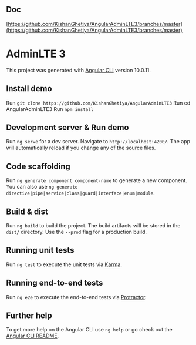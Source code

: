 ## Doc
[https://github.com/KishanGhetiya/AngularAdminLTE3/branches/master](https://github.com/KishanGhetiya/AngularAdminLTE3/branches/master)

# AdminLTE 3

This project was generated with [Angular CLI](https://github.com/angular/angular-cli) version 10.0.11.

## Install demo
Run `git clone https://github.com/KishanGhetiya/AngularAdminLTE3`
Run cd AngularAdminLTE3
Run `npm install`

## Development server & Run demo

Run `ng serve` for a dev server. Navigate to `http://localhost:4200/`. The app will automatically reload if you change any of the source files.

## Code scaffolding

Run `ng generate component component-name` to generate a new component. You can also use `ng generate directive|pipe|service|class|guard|interface|enum|module`.

## Build & dist

Run `ng build` to build the project. The build artifacts will be stored in the `dist/` directory. Use the `--prod` flag for a production build.

## Running unit tests

Run `ng test` to execute the unit tests via [Karma](https://karma-runner.github.io).

## Running end-to-end tests

Run `ng e2e` to execute the end-to-end tests via [Protractor](http://www.protractortest.org/).

## Further help

To get more help on the Angular CLI use `ng help` or go check out the [Angular CLI README](https://github.com/angular/angular-cli/blob/master/README.md).
